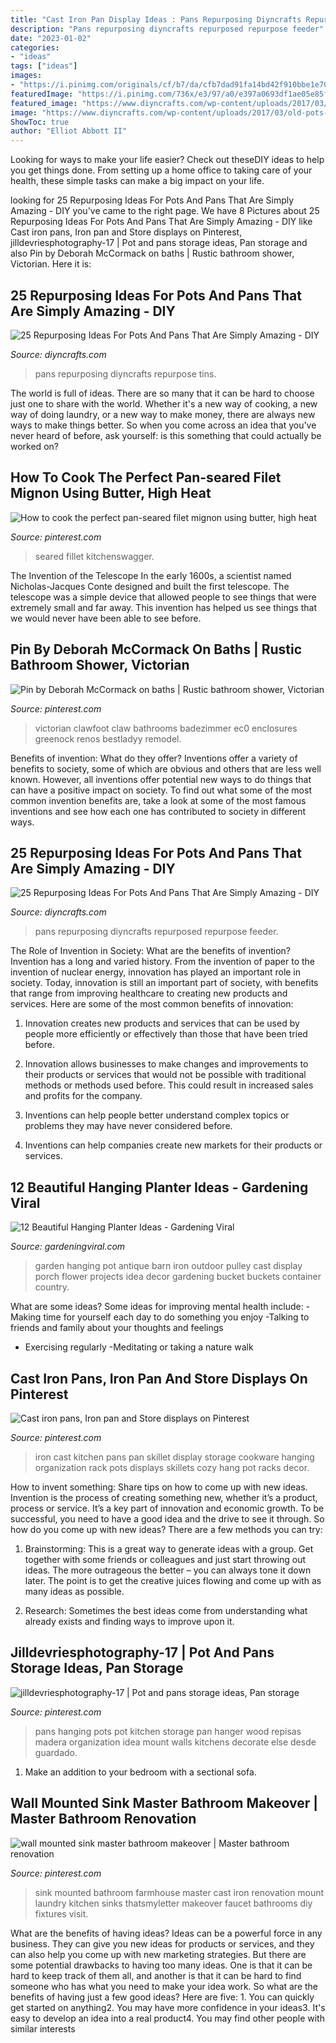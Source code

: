 ```yaml
---
title: "Cast Iron Pan Display Ideas : Pans Repurposing Diyncrafts Repurposed Repurpose Feeder"
description: "Pans repurposing diyncrafts repurposed repurpose feeder"
date: "2023-01-02"
categories:
- "ideas"
tags: ["ideas"]
images:
- "https://i.pinimg.com/originals/cf/b7/da/cfb7dad91fa14bd42f910bbe1e707a84.jpg"
featuredImage: "https://i.pinimg.com/736x/e3/97/a0/e397a0693df1ae05e85f96bf40ba6ef9--kitchen-pantries-kitchen-storage.jpg"
featured_image: "https://www.diyncrafts.com/wp-content/uploads/2017/03/old-pots-pans-projects.jpg"
image: "https://www.diyncrafts.com/wp-content/uploads/2017/03/old-pots-pans-projects.jpg"
ShowToc: true
author: "Elliot Abbott II"
---
```



Looking for ways to make your life easier? Check out theseDIY ideas to help you get things done. From setting up a home office to taking care of your health, these simple tasks can make a big impact on your life.

	

		
looking for 25 Repurposing Ideas For Pots And Pans That Are Simply Amazing - DIY you've came to the right page. We have 8 Pictures about 25 Repurposing Ideas For Pots And Pans That Are Simply Amazing - DIY like Cast iron pans, Iron pan and Store displays on Pinterest, jilldevriesphotography-17 | Pot and pans storage ideas, Pan storage and also Pin by Deborah McCormack on baths | Rustic bathroom shower, Victorian. Here it is:
		
    
## 25 Repurposing Ideas For Pots And Pans That Are Simply Amazing - DIY

<img loading=lazy src="https://www.diyncrafts.com/wp-content/uploads/2017/03/3-organizer.jpg" onerror="this.onerror=null;this.src='https://tse3.mm.bing.net/th?id=OIP.e2-XcjpFe35OnZT2fcZQDQHaRS&amp;pid=15.1';" alt="25 Repurposing Ideas For Pots And Pans That Are Simply Amazing - DIY">

_Source: diyncrafts.com_

>pans repurposing diyncrafts repurpose tins. 

	

The world is full of ideas. There are so many that it can be hard to choose just one to share with the world. Whether it's a new way of cooking, a new way of doing laundry, or a new way to make money, there are always new ways to make things better. So when you come across an idea that you've never heard of before, ask yourself: is this something that could actually be worked on?

    
## How To Cook The Perfect Pan-seared Filet Mignon Using Butter, High Heat

<img loading=lazy src="https://i.pinimg.com/originals/fb/02/b1/fb02b1e9dff27be17fe2c904526ccc0a.jpg" onerror="this.onerror=null;this.src='https://tse3.mm.bing.net/th?id=OIP.2bHZlcZITvbQFLoLGEQs3AHaK7&amp;pid=15.1';" alt="How to cook the perfect pan-seared filet mignon using butter, high heat">

_Source: pinterest.com_

>seared fillet kitchenswagger. 

	

The Invention of the Telescope
In the early 1600s, a scientist named Nicholas-Jacques Conte designed and built the first telescope. The telescope was a simple device that allowed people to see things that were extremely small and far away. This invention has helped us see things that we would never have been able to see before.

    
## Pin By Deborah McCormack On Baths | Rustic Bathroom Shower, Victorian

<img loading=lazy src="https://i.pinimg.com/originals/7c/ca/8f/7cca8f95c7d99a0bf799564cf2da4802.jpg" onerror="this.onerror=null;this.src='https://tse1.mm.bing.net/th?id=OIP.TqJjxevcIbMIwN7Pshm4CAAAAA&amp;pid=15.1';" alt="Pin by Deborah McCormack on baths | Rustic bathroom shower, Victorian">

_Source: pinterest.com_

>victorian clawfoot claw bathrooms badezimmer ec0 enclosures greenock renos bestladyy remodel. 

	

Benefits of invention: What do they offer?
Inventions offer a variety of benefits to society, some of which are obvious and others that are less well known. However, all inventions offer potential new ways to do things that can have a positive impact on society. To find out what some of the most common invention benefits are, take a look at some of the most famous inventions and see how each one has contributed to society in different ways.

    
## 25 Repurposing Ideas For Pots And Pans That Are Simply Amazing - DIY

<img loading=lazy src="https://www.diyncrafts.com/wp-content/uploads/2017/03/old-pots-pans-projects.jpg" onerror="this.onerror=null;this.src='https://tse1.mm.bing.net/th?id=OIP.8VNpTCdJr8Dci2jMVGUVrQHaQX&amp;pid=15.1';" alt="25 Repurposing Ideas For Pots And Pans That Are Simply Amazing - DIY">

_Source: diyncrafts.com_

>pans repurposing diyncrafts repurposed repurpose feeder. 

	

The Role of Invention in Society: What are the benefits of invention?
Invention has a long and varied history. From the invention of paper to the invention of nuclear energy, innovation has played an important role in society. Today, innovation is still an important part of society, with benefits that range from improving healthcare to creating new products and services. Here are some of the most common benefits of innovation:
1. Innovation creates new products and services that can be used by people more efficiently or effectively than those that have been tried before.

2. Innovation allows businesses to make changes and improvements to their products or services that would not be possible with traditional methods or methods used before. This could result in increased sales and profits for the company.

3. Inventions can help people better understand complex topics or problems they may have never considered before.

4. Inventions can help companies create new markets for their products or services.

    
## 12 Beautiful Hanging Planter Ideas - Gardening Viral

<img loading=lazy src="http://gardeningviral.com/wp-content/uploads/2017/01/acd85d06431d374096ca18a2cf7fb90a.jpg" onerror="this.onerror=null;this.src='https://tse4.mm.bing.net/th?id=OIP.cFWjz7cSXIqaBVk1_R3stwHaNJ&amp;pid=15.1';" alt="12 Beautiful Hanging Planter Ideas - Gardening Viral">

_Source: gardeningviral.com_

>garden hanging pot antique barn iron outdoor pulley cast display porch flower projects idea decor gardening bucket buckets container country. 

	

What are some ideas?
Some ideas for improving mental health include: 
-Making time for yourself each day to do something you enjoy 
-Talking to friends and family about your thoughts and feelings 
- Exercising regularly 
-Meditating or taking a nature walk

    
## Cast Iron Pans, Iron Pan And Store Displays On Pinterest

<img loading=lazy src="https://s-media-cache-ak0.pinimg.com/736x/c3/f6/5d/c3f65d376757e5cc4612fcca8af450f8.jpg" onerror="this.onerror=null;this.src='https://tse4.mm.bing.net/th?id=OIP.hY3wTs5jem8HcfejG6JKIwHaNd&amp;pid=15.1';" alt="Cast iron pans, Iron pan and Store displays on Pinterest">

_Source: pinterest.com_

>iron cast kitchen pans pan skillet display storage cookware hanging organization rack pots displays skillets cozy hang pot racks decor. 

	

How to invent something: Share tips on how to come up with new ideas.
Invention is the process of creating something new, whether it’s a product, process or service. It’s a key part of innovation and economic growth. To be successful, you need to have a good idea and the drive to see it through.
So how do you come up with new ideas? There are a few methods you can try:

1. Brainstorming: This is a great way to generate ideas with a group. Get together with some friends or colleagues and just start throwing out ideas. The more outrageous the better – you can always tone it down later. The point is to get the creative juices flowing and come up with as many ideas as possible.

2. Research: Sometimes the best ideas come from understanding what already exists and finding ways to improve upon it.

    
## Jilldevriesphotography-17 | Pot And Pans Storage Ideas, Pan Storage

<img loading=lazy src="https://i.pinimg.com/736x/e3/97/a0/e397a0693df1ae05e85f96bf40ba6ef9--kitchen-pantries-kitchen-storage.jpg" onerror="this.onerror=null;this.src='https://tse3.mm.bing.net/th?id=OIP.ICVUTRnGzDZy51Os4GSyuAHaLH&amp;pid=15.1';" alt="jilldevriesphotography-17 | Pot and pans storage ideas, Pan storage">

_Source: pinterest.com_

>pans hanging pots pot kitchen storage pan hanger wood repisas madera organization idea mount walls kitchens decorate else desde guardado. 

	

1. Make an addition to your bedroom with a sectional sofa.

    
## Wall Mounted Sink Master Bathroom Makeover | Master Bathroom Renovation

<img loading=lazy src="https://i.pinimg.com/originals/cf/b7/da/cfb7dad91fa14bd42f910bbe1e707a84.jpg" onerror="this.onerror=null;this.src='https://tse3.mm.bing.net/th?id=OIP.5IYXicoYnrCwFBO1et0gDwHaLH&amp;pid=15.1';" alt="wall mounted sink master bathroom makeover | Master bathroom renovation">

_Source: pinterest.com_

>sink mounted bathroom farmhouse master cast iron renovation mount laundry kitchen sinks thatsmyletter makeover faucet bathrooms diy fixtures visit. 

	

What are the benefits of having ideas?
Ideas can be a powerful force in any business. They can give you new ideas for products or services, and they can also help you come up with new marketing strategies. But there are some potential drawbacks to having too many ideas. One is that it can be hard to keep track of them all, and another is that it can be hard to find someone who has what you need to make your idea work. So what are the benefits of having just a few good ideas? Here are five: 1. You can quickly get started on anything2. You may have more confidence in your ideas3. It's easy to develop an idea into a real product4. You may find other people with similar interests
